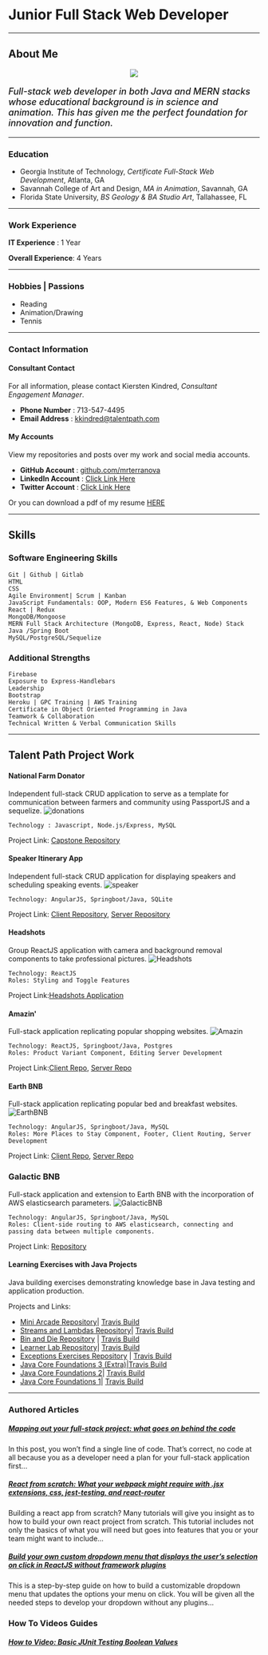 # Junior Full Stack Web Developer
<link rel="stylesheet" type="text/css" media="all" href="public/css/style.css" />

----------------------------------- 
## About Me

<div style="display:flex; justify-content: center;">
<img src="public/images/headshot.PNG">
</div>

<p style="font-weight: 500; font-Size: 18px;"><i>Full-stack web developer in both Java and MERN stacks whose educational background is in science and animation. This has given me the perfect foundation for innovation and function.</i></p>

-----------------------------------
### Education
- Georgia Institute of Technology, *Certificate Full-Stack Web Development*,  Atlanta, GA   
- Savannah College of Art and Design,  *MA in Animation*,  Savannah, GA  
- Florida State University,  *BS Geology & BA Studio Art*,  Tallahassee, FL 

-----------------------------------

### Work Experience

__IT Experience__ : 1 Year

__Overall Experience__: 4 Years

-----------------------------------

### Hobbies | Passions

- Reading
- Animation/Drawing
- Tennis

-----------------------------------
### Contact Information

#### Consultant Contact
For all information, please contact Kiersten Kindred, *Consultant Engagement Manager*.

- __Phone Number__ : 713-547-4495 
- __Email Address__ : [kkindred@talentpath.com](mailto:kkindred@talentpath.com)

#### My Accounts
View my repositories and posts over my work and social media accounts.

- __GitHub Account__ : [github.com/mrterranova](https://github.com/mrterranova)
- __LinkedIn Account__ : [Click Link Here](https://www.linkedin.com/in/michal-terranova-435a55b4)
- __Twitter Account__ : [Click Link Here](https://twitter.com/FullTerranova) 


Or you can download a pdf of my resume [HERE](../public/resume/MTerranova-TP_Resume.pdf)

-------------------------------------
## Skills

### Software Engineering Skills
    Git | Github | Gitlab
    HTML
    CSS
    Agile Environment| Scrum | Kanban
    JavaScript Fundamentals: OOP, Modern ES6 Features, & Web Components
    React | Redux
    MongoDB/Mongoose
    MERN Full Stack Architecture (MongoDB, Express, React, Node) Stack
    Java /Spring Boot
    MySQL/PostgreSQL/Sequelize


### Additional Strengths
    Firebase
    Exposure to Express-Handlebars
    Leadership
    Bootstrap
    Heroku | GPC Training | AWS Training
    Certificate in Object Oriented Programming in Java
    Teamwork & Collaboration
    Technical Written & Verbal Communication Skills


-------------------------------------

## Talent Path Project Work

#### National Farm Donator 

Independent full-stack CRUD application to serve as a template for communication between farmers and community using PassportJS and a sequelize.
![donations](public/images/donationimage.PNG)

    Technology : Javascript, Node.js/Express, MySQL 
    
Project Link: [Capstone Repository](https://github.com/mrterranova/capstoneTalentPath)

#### Speaker Itinerary App 
Independent full-stack CRUD application for displaying speakers and scheduling speaking events.
![speaker](public/images/speakerimage.PNG)

    Technology: AngularJS, Springboot/Java, SQLite
    
Project Link: [Client Repository](https://github.com/mrterranova/SpringBootSpeakers-client), [Server Repository](https://github.com/mrterranova/SpringBootSpeakers-Server)
#### Headshots 
Group ReactJS application with camera and background removal components to take professional pictures.
![Headshots](public/images/headshotsimage.PNG)

    Technology: ReactJS
    Roles: Styling and Toggle Features
    
Project Link:[Headshots Application](https://github.com/mrterranova/headShotsSiteforTP)

#### Amazin'  
Full-stack application replicating popular shopping websites. 
![Amazin](public/images/amazinimage.PNG)

    Technology: ReactJS, Springboot/Java, Postgres
    Roles: Product Variant Component, Editing Server Development
    
Project Link:[Client Repo](https://github.com/mrterranova/client-Amazin), [Server Repo](https://github.com/mrterranova/server-Amazin)

#### Earth BNB 
Full-stack application replicating popular bed and breakfast websites.
![EarthBNB](public/images/Earthbnbimage.PNG)

    Technology: AngularJS, Springboot/Java, MySQL
    Roles: More Places to Stay Component, Footer, Client Routing, Server Development
    
Project Link: [Client Repo](https://github.com/mrterranova/client-EarthBnB), [Server Repo](https://github.com/mrterranova/server-EarthBnB)

### Galactic BNB
Full-stack application and extension to Earth BNB with the incorporation of AWS elasticsearch parameters.
![GalacticBNB](public/images/Galacticbnbimage.PNG)

    Technology: AngularJS, Springboot/Java, MySQL
    Roles: Client-side routing to AWS elasticsearch, connecting and passing data between multiple components.
   
Project Link: [Repository](https://github.com/mrterranova/client-GalacticBnB)
    
#### Learning Exercises with Java Projects 
Java building exercises demonstrating knowledge base in Java testing and application production. 

Projects and Links: 
* [Mini Arcade Repository](https://github.com/mrterranova/maven_simple-arcade)| [Travis Build](https://travis-ci.com/github/mrterranova/maven_simple-arcade)
* [Streams and Lambdas Repository](https://github.com/mrterranova/maven_streams-and-lambdas)| [Travis Build](https://travis-ci.com/github/mrterranova/maven_streams-and-lambdas)
* [Bin and Die Repository](https://github.com/mrterranova/Maven.BinAndDieSimulation) | [Travis Build](https://travis-ci.com/github/mrterranova/Maven.BinAndDieSimulation)
* [Learner Lab Repository](https://github.com/mrterranova/maven_learnerlab)| [Travis Build](https://travis-ci.com/github/mrterranova/maven_learnerlab)
* [Exceptions Exercises Repository](https://github.com/mrterranova/maven.exceptional-phone-number) | [Travis Build](https://travis-ci.com/github/mrterranova/maven.exceptional-phone-number)
* [Java Core Foundations 3 (Extra)](https://github.com/mrterranova/maven.stringarrayutilities)|[Travis Build](https://travis-ci.com/github/mrterranova/maven.stringarrayutilities)
* [Java Core Foundations 2](https://github.com/mrterranova/maven.numbers-triangles-tables)| [Travis Build](https://travis-ci.com/github/mrterranova/maven.numbers-triangles-tables)
* [Java Core Foundations 1](https://github.com/mrterranova/maven.java-fundamentals)| [Travis Build](https://travis-ci.com/github/mrterranova/maven.java-fundamentals)


-----------------------------------

### Authored Articles

##### [Mapping out your full-stack project: what goes on behind the code](https://medium.com/@mterranova_33000/sketching-out-your-code-d917c59519c8)

In this post, you won’t find a single line of code. That’s correct, no code at all because you as a developer need a plan for your full-stack application first...

##### [React from scratch: What your webpack might require with .jsx extensions, css, jest-testing, and react-router](https://medium.com/@mterranova_33000/react-from-scratch-what-your-webpack-might-reaquire-from-with-jsx-872373b10715)

Building a react app from scratch? Many tutorials will give you insight as to how to build your own react project from scratch. This tutorial includes not only the basics of what you will need but goes into features that you or your team might want to include...

##### [Build your own custom dropdown menu that displays the user’s selection on click in ReactJS without framework plugins](https://medium.com/@mterranova_33000/build-your-own-custom-dropdown-menu-in-reactjs-f7b69c4658b3)

This is a step-by-step guide on how to build a customizable dropdown menu that updates the options your menu on click. You will be given all the needed steps to develop your dropdown without any plugins...

### How To Videos Guides

##### [How to Video: Basic JUnit Testing Boolean Values](https://vimeo.com/497017761)

    
